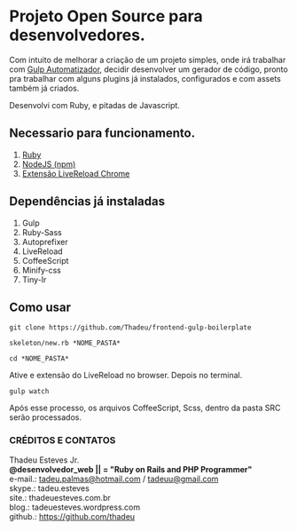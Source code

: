 # Projeto Open Source para desenvolvedores.

Com intuito de melhorar a criação de um projeto simples, onde irá trabalhar com <a href="http://gulpjs.com">Gulp Automatizador</a>, decidir desenvolver um gerador de código, pronto pra trabalhar com alguns plugins já instalados, configurados e com assets também já criados.

Desenvolvi com Ruby, e pitadas de Javascript.

## Necessario para funcionamento.
<ol>
  <li><a href="https://rvm.io">Ruby</a></li>
  <li><a href="http://nodejs.org/download">NodeJS (npm)</a></li>
  <li><a href="http://livereload.com/extensions/">Extensão LiveReload Chrome</a></li>
</ol>

## Dependências já instaladas
<ol>
  <li>Gulp</li>
	<li>Ruby-Sass</li>
	<li>Autoprefixer</li>
	<li>LiveReload</li>
  <li>CoffeeScript</li>
	<li>Minify-css</li>
	<li>Tiny-lr</li>
</ol>

## Como usar

```
git clone https://github.com/Thadeu/frontend-gulp-boilerplate
```

```
skeleton/new.rb *NOME_PASTA*
```

```
cd *NOME_PASTA*
```

Ative e extensão do LiveReload no browser.
Depois no terminal.

```
gulp watch
```

Após esse processo, os arquivos CoffeeScript, Scss, dentro da pasta SRC serão processados.


### CRÉDITOS E CONTATOS
Thadeu Esteves Jr.<br>
**@desenvolvedor_web || =  "Ruby on Rails and PHP Programmer"<br>**
e-mail.: tadeu.palmas@hotmail.com / tadeuu@gmail.com<br>
skype.: tadeu.esteves<br>
site.: thadeuesteves.com.br<br>
blog.: tadeuesteves.wordpress.com<br>
github.: https://github.com/thadeu<br>
